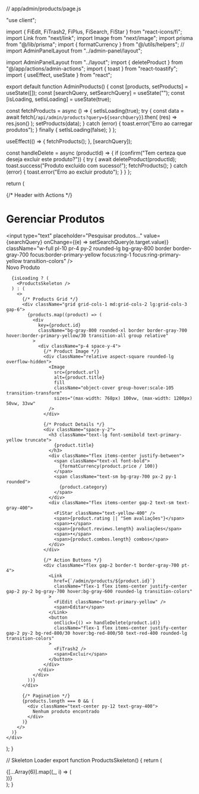 // app/admin/products/page.js

"use client";

import { FiEdit, FiTrash2, FiPlus, FiSearch, FiStar } from "react-icons/fi";
import Link from "next/link";
import Image from "next/image";
import prisma from "@/lib/prisma";
import { formatCurrency } from "@/utils/helpers";
// import AdminPanelLayout from "../admin-panel/layout";

import AdminPanelLayout from "../layout";
import { deleteProduct } from "@/app/actions/admin-actions";
import { toast } from "react-toastify";
import { useEffect, useState } from "react";

export default function AdminProducts() {
  const [products, setProducts] = useState([]);
  const [searchQuery, setSearchQuery] = useState("");
  const [isLoading, setIsLoading] = useState(true);

  const fetchProducts = async () => {
    setIsLoading(true);
    try {
      const data = await fetch(`/api/admin/products?query=${searchQuery}`).then(
        (res) => res.json()
      );
      setProducts(data);
    } catch (error) {
      toast.error("Erro ao carregar produtos");
    } finally {
      setIsLoading(false);
    }
  };

  useEffect(() => {
    fetchProducts();
  }, [searchQuery]);

  const handleDelete = async (productId) => {
    if (confirm("Tem certeza que deseja excluir este produto?")) {
      try {
        await deleteProduct(productId);
        toast.success("Produto excluído com sucesso!");
        fetchProducts();
      } catch (error) {
        toast.error("Erro ao excluir produto");
      }
    }
  };

  return (
    <div className="space-y-6">
      {/* Header with Actions */}
      <div className="flex flex-col sm:flex-row justify-between items-start sm:items-center gap-4">
        <h1 className="text-2xl font-bold text-primary-yellow">
          Gerenciar Produtos
        </h1>
        <div className="flex items-center gap-4 w-full sm:w-auto">
          <div className="relative flex-1">
            <FiSearch className="absolute left-3 top-3 text-gray-400" />
            <input
              type="text"
              placeholder="Pesquisar produtos..."
              value={searchQuery}
              onChange={(e) => setSearchQuery(e.target.value)}
              className="w-full pl-10 pr-4 py-2 rounded-lg bg-gray-800 border border-gray-700 focus:border-primary-yellow focus:ring-1 focus:ring-primary-yellow transition-colors"
            />
          </div>
          <Link
            href="/admin/products/new"
            className="flex items-center gap-2 bg-primary-yellow text-primary-black px-4 py-2 rounded-lg hover:bg-yellow-400 transition-colors"
          >
            <FiPlus className="text-lg" />
            Novo Produto
          </Link>
        </div>
      </div>

      {isLoading ? (
        <ProductsSkeleton />
      ) : (
        <>
          {/* Products Grid */}
          <div className="grid grid-cols-1 md:grid-cols-2 lg:grid-cols-3 gap-6">
            {products.map((product) => (
              <div
                key={product.id}
                className="bg-gray-800 rounded-xl border border-gray-700 hover:border-primary-yellow/30 transition-all group relative"
              >
                <div className="p-4 space-y-4">
                  {/* Product Image */}
                  <div className="relative aspect-square rounded-lg overflow-hidden">
                    <Image
                      src={product.url}
                      alt={product.title}
                      fill
                      className="object-cover group-hover:scale-105 transition-transform"
                      sizes="(max-width: 768px) 100vw, (max-width: 1200px) 50vw, 33vw"
                    />
                  </div>

                  {/* Product Details */}
                  <div className="space-y-2">
                    <h3 className="text-lg font-semibold text-primary-yellow truncate">
                      {product.title}
                    </h3>
                    <div className="flex items-center justify-between">
                      <span className="text-xl font-bold">
                        {formatCurrency(product.price / 100)}
                      </span>
                      <span className="text-sm bg-gray-700 px-2 py-1 rounded">
                        {product.category}
                      </span>
                    </div>
                    <div className="flex items-center gap-2 text-sm text-gray-400">
                      <FiStar className="text-yellow-400" />
                      <span>{product.rating || "Sem avaliações"}</span>
                      <span>•</span>
                      <span>{product.reviews.length} avaliações</span>
                      <span>•</span>
                      <span>{product.combos.length} combos</span>
                    </div>
                  </div>

                  {/* Action Buttons */}
                  <div className="flex gap-2 border-t border-gray-700 pt-4">
                    <Link
                      href={`/admin/products/${product.id}`}
                      className="flex-1 flex items-center justify-center gap-2 py-2 bg-gray-700 hover:bg-gray-600 rounded-lg transition-colors"
                    >
                      <FiEdit className="text-primary-yellow" />
                      <span>Editar</span>
                    </Link>
                    <button
                      onClick={() => handleDelete(product.id)}
                      className="flex-1 flex items-center justify-center gap-2 py-2 bg-red-800/30 hover:bg-red-800/50 text-red-400 rounded-lg transition-colors"
                    >
                      <FiTrash2 />
                      <span>Excluir</span>
                    </button>
                  </div>
                </div>
              </div>
            ))}
          </div>

          {/* Pagination */}
          {products.length === 0 && (
            <div className="text-center py-12 text-gray-400">
              Nenhum produto encontrado
            </div>
          )}
        </>
      )}
    </div>
  );
}

// Skeleton Loader
export function ProductsSkeleton() {
  return (
    <div className="grid grid-cols-1 md:grid-cols-2 lg:grid-cols-3 gap-6">
      {[...Array(6)].map((_, i) => (
        <div
          key={i}
          className="bg-gray-800 rounded-xl border border-gray-700 animate-pulse"
        >
          <div className="p-4 space-y-4">
            <div className="aspect-square bg-gray-700 rounded-lg" />
            <div className="space-y-3">
              <div className="h-4 bg-gray-700 rounded w-3/4" />
              <div className="h-4 bg-gray-700 rounded w-1/2" />
            </div>
            <div className="flex gap-2 pt-4">
              <div className="h-10 bg-gray-700 rounded-lg flex-1" />
              <div className="h-10 bg-gray-700 rounded-lg flex-1" />
            </div>
          </div>
        </div>
      ))}
    </div>
  );
}
